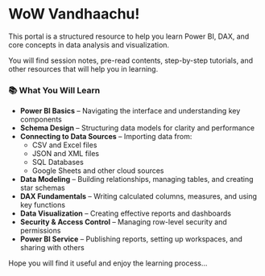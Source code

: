 # WoW Vandhaachu!

This portal is a structured resource to help you learn Power BI, DAX, and core concepts in data analysis and visualization.

You will find session notes, pre-read contents, step-by-step tutorials, and other resources that will help you in learning.

### 📚 What You Will Learn

- **Power BI Basics** – Navigating the interface and understanding key components  
- **Schema Design** – Structuring data models for clarity and performance  
- **Connecting to Data Sources** – Importing data from:  
  - CSV and Excel files  
  - JSON and XML files  
  - SQL Databases  
  - Google Sheets and other cloud sources  
- **Data Modeling** – Building relationships, managing tables, and creating star schemas  
- **DAX Fundamentals** – Writing calculated columns, measures, and using key functions  
- **Data Visualization** – Creating effective reports and dashboards  
- **Security & Access Control** – Managing row-level security and permissions  
- **Power BI Service** – Publishing reports, setting up workspaces, and sharing with others


Hope you will find it useful and enjoy the learning process...